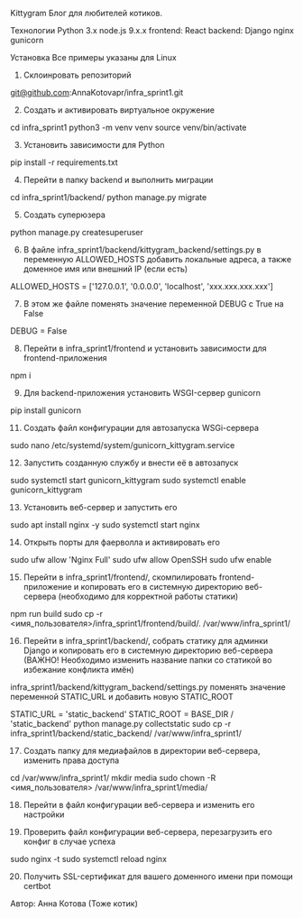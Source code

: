 Kittygram
Блог для любителей котиков.

Технологии
Python 3.x
node.js 9.x.x
frontend: React
backend: Django
nginx
gunicorn

Установка
Все примеры указаны для Linux

1. Склоинровать репозиторий

git@github.com:AnnaKotovapr/infra_sprint1.git

2. Создать и активировать виртуальное окружение

cd infra_sprint1
python3 -m venv venv
source venv/bin/activate

3. Установить зависимости для Python

pip install -r requirements.txt 

4. Перейти в папку backend и выполнить миграции

cd infra_sprint1/backend/
python manage.py migrate

5. Создать суперюзера

python manage.py createsuperuser

6. В файле infra_sprint1/backend/kittygram_backend/settings.py в переменную ALLOWED_HOSTS добавить локальные адреса, а также доменное имя или внешний IP (если есть)

ALLOWED_HOSTS = ['127.0.0.1', '0.0.0.0', 'localhost', 'xxx.xxx.xxx.xxx']

7. В этом же файле поменять значение переменной DEBUG с True на False

DEBUG = False


8. Перейти в infra_sprint1/frontend и установить зависимости для frontend-приложения

npm i

9. Для backend-приложения установить WSGI-сервер gunicorn

pip install gunicorn

11. Создать файл конфигурации для автозапуска WSGi-сервера

sudo nano /etc/systemd/system/gunicorn_kittygram.service

12. Запустить созданную службу и внести её в автозапуск

sudo systemctl start gunicorn_kittygram
sudo systemctl enable gunicorn_kittygram

13. Установить веб-сервер и запустить его

sudo apt install nginx -y
sudo systemctl start nginx 

14. Открыть порты для фаерволла и активировать его

sudo ufw allow 'Nginx Full'
sudo ufw allow OpenSSH
sudo ufw enable

15. Перейти в infra_sprint1/frontend/, скомпилировать frontend-приложение и копировать его в системную директорию веб-сервера (необходимо для корректной работы статики)

npm run build
sudo cp -r <имя_пользователя>/infra_sprint1/frontend/build/. /var/www/infra_sprint1/

16. Перейти в infra_sprint1/backend/, собрать статику для админки Django и копировать его в системную директорию веб-сервера (ВАЖНО! Необходимо изменить название папки со статикой во избежание конфликта имён)

infra_sprint1/backend/kittygram_backend/settings.py поменять значение переменной STATIC_URL и добавить новую STATIC_ROOT

STATIC_URL = 'static_backend'
STATIC_ROOT = BASE_DIR / 'static_backend' 
python manage.py collectstatic
sudo cp -r infra_sprint1/backend/static_backend/ /var/www/infra_sprint1/

17. Создать папку для медиафайлов в директории веб-сервера, изменить права доступа

cd /var/www/infra_sprint1/
mkdir media
sudo chown -R <имя_пользователя> /var/www/infra_sprint1/media/

18. Перейти в файл конфигурации веб-сервера и изменить его настройки

19. Проверить файл конфигурации веб-сервера, перезагрузить его конфиг в случае успеха

sudo nginx -t
sudo systemctl reload nginx

20. Получить SSL-сертификат для вашего доменного имени при помощи certbot

Автор:
Анна Котова (Тоже котик)
